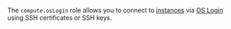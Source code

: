 The `compute.osLogin` role allows you to connect to [instances](../../compute/concepts/vm.md) via [OS Login](../../organization/concepts/os-login.md) using SSH certificates or SSH keys.